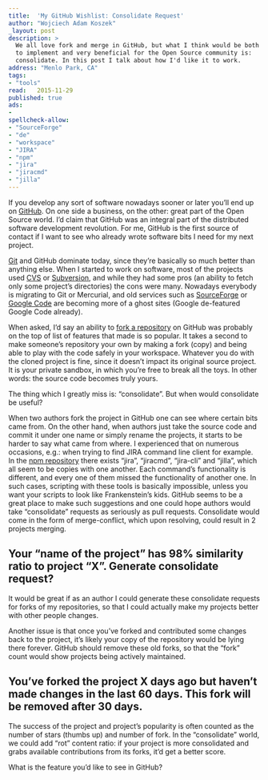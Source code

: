 ```yaml
---
title:	'My GitHub Wishlist: Consolidate Request'
author: "Wojciech Adam Koszek"
_layout: post
description: >
  We all love fork and merge in GitHub, but what I think would be both hard
  to implement and very beneficial for the Open Source community is:
  consolidate. In this post I talk about how I'd like it to work.
address: "Menlo Park, CA"
tags:
- "tools"
read:	2015-11-29
published: true
ads:
- 
spellcheck-allow:
- "SourceForge"
- "de"
- "workspace"
- "JIRA"
- "npm"
- "jira"
- "jiracmd"
- "jilla"
---
```



If you develop any sort of software nowadays sooner or later you’ll end
up on [GitHub](https://github.com/). On one side a business, on the
other: great part of the Open Source world. I’d claim that GitHub was an
integral part of the distributed software development revolution. For
me, GitHub is the first source of contact if I want to see who already
wrote software bits I need for my next project.

[Git](https://git-scm.com/) and GitHub dominate today, since they’re
basically so much better than anything else. When I started to work on
software, most of the projects used [CVS](http://www.cvs.com/) or
[Subversion](https://subversion.apache.org/), and while they had some
pros (an ability to fetch only some project’s directories) the cons were
many. Nowadays everybody is migrating to Git or Mercurial, and old
services such as [SourceForge](http://sourceforge.net/) or [Google
Code](https://code.google.com/) are becoming more of a ghost sites
(Google de-featured Google Code already).

When asked, I’d say an ability to [fork a
repository](https://help.github.com/articles/fork-a-repo/) on GitHub
was probably on the top of list of features that made is so popular. It
takes a second to make someone’s repository your own by making a fork
(copy) and being able to play with the code safely in your workspace.
Whatever you do with the cloned project is fine, since it doesn’t impact
its original source project. It is your private sandbox, in which you’re
free to break all the toys. In other words: the source code becomes
truly yours.

The thing which I greatly miss is: “consolidate”. But when would
consolidate be useful?

When two authors fork the project in GitHub one can see where certain
bits came from. On the other hand, when authors just take the source
code and commit it under one name or simply rename the projects, it
starts to be harder to say what came from where. I experienced that on
numerous occasions, e.g.: when trying to find JIRA command line client
for example. In the [npm repository](https://www.npmjs.com/) there
exists “jira”, “jiracmd”, “jira-cli” and “jilla”, which all seem to be
copies with one another. Each command’s functionality is different, and
every one of them missed the functionality of another one. In such
cases, scripting with these tools is basically impossible, unless you
want your scripts to look like Frankenstein’s kids. GitHub seems to be a
great place to make such suggestions and one could hope authors would
take “consolidate” requests as seriously as pull requests. Consolidate
would come in the form of merge-conflict, which upon resolving, could
result in 2 projects merging.

Your “name of the project” has 98% similarity ratio to project “X”. Generate consolidate request? 
--------------------------------------------------------------------------------------------------

It would be great if as an author I could generate these consolidate
requests for forks of my repositories, so that I could actually make my
projects better with other people changes.

Another issue is that once you’ve forked and contributed some changes
back to the project, it’s likely your copy of the repository would be
lying there forever. GitHub should remove these old forks, so that the
“fork” count would show projects being actively maintained.

You’ve forked the project X days ago but haven’t made changes in the last 60 days. This fork will be removed after 30 days.
---------------------------------------------------------------------------------------------------------------------------

The success of the project and project’s popularity is often counted as
the number of stars (thumbs up) and number of fork. In the “consolidate”
world, we could add “rot” content ratio: if your project is more
consolidated and grabs available contributions from its forks, it’d get
a better score.

What is the feature you’d like to see in GitHub?
